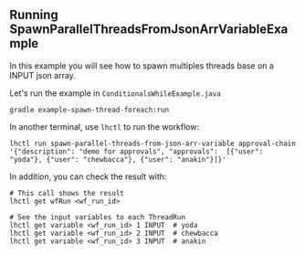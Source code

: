## Running SpawnParallelThreadsFromJsonArrVariableExample

In this example you will see how to spawn multiples threads base on a INPUT json array.

Let's run the example in `ConditionalsWhileExample.java`

```
gradle example-spawn-thread-foreach:run
```

In another terminal, use `lhctl` to run the workflow:

```
lhctl run spawn-parallel-threads-from-json-arr-variable approval-chain '{"description": "demo for approvals", "approvals":  [{"user": "yoda"}, {"user": "chewbacca"}, {"user": "anakin"}]}'
```

In addition, you can check the result with:

```
# This call shows the result
lhctl get wfRun <wf_run_id>

# See the input variables to each ThreadRun
lhctl get variable <wf_run_id> 1 INPUT  # yoda
lhctl get variable <wf_run_id> 2 INPUT  # chewbacca
lhctl get variable <wf_run_id> 3 INPUT  # anakin

```
